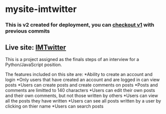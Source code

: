 # mysite-imtwitter
### This is v2 created for deployment, you can [checkout v1](https://github.com/mbeche/imtwitter-django-app) with previous commits
## Live site: [IMTwitter](https://imtwitter.mdevstix.com)

This is a project assigned as the finals steps of an interview for a Python/JavaScript position.

The features included on this site are:
*Ability to create an account and login
*Only users that have created an account and are logged in can view posts
*Users can create posts and create comments on posts
*Posts and comments are limitted to 140 characters
*Users can edit their own posts and their own comments, but not those written by others
*Users can view all the posts they have written
*Users can see all posts written by a user by clicking on thier name
*Users can search posts
